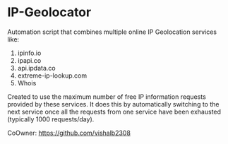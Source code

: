 # IP-Geolocator
Automation script that combines multiple online IP Geolocation services like:

1. ipinfo.io
2. ipapi.co
3. api.ipdata.co
4. extreme-ip-lookup.com
5. Whois

Created to use the maximum number of free IP information requests provided by these services. It does this by automatically switching to the next service once all the requests from one service have been exhausted (typically 1000 requests/day).


CoOwner: https://github.com/vishalb2308

